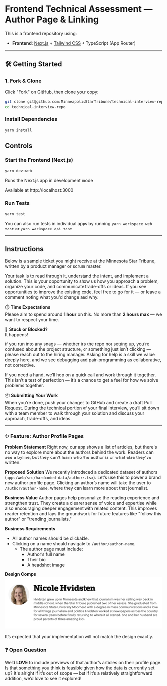# Frontend Technical Assessment — Author Page & Linking

This is a frontend repository using:

- **Frontend**: [Next.js](https://nextjs.org/) + [Tailwind CSS](https://tailwindcss.com/) + TypeScript (App Router)

---

## 🛠 Getting Started

### 1. Fork & Clone

Click "Fork" on GitHub, then clone your copy:

```bash
git clone git@github.com:MinneapolisStarTribune/technical-interview-repo.git
cd technical-interview-repo
```

### Install Dependencies
```bash
yarn install
````

## Controls
### Start the Frontend (Next.js)
```bash
yarn dev:web
```
Runs the Next.js app in development mode

Available at http://localhost:3000

### Run Tests
```bash
yarn test
```
You can also run tests in individual apps by running `yarn workspace web test` or `yarn workspace api test`

---

## Instructions
Below is a sample ticket you might receive at the Minnesota Star Tribune, written by a product manager or scrum master.

Your task is to read through it, understand the intent, and implement a solution. This is your opportunity to show us how you approach a problem, organize your code, and communicate trade-offs or ideas. If you see opportunities to improve the existing code, feel free to go for it — or leave a comment noting what you'd change and why.

⏱️ **Time Expectations**  
Please aim to spend around **1 hour** on this. No more than **2 hours max** — we want to respect your time.

💬 **Stuck or Blocked?**  
It happens!

If you run into any snags — whether it’s the repo not setting up, you’re confused about the project structure, or something just isn’t clicking — please reach out to the hiring manager. Asking for help is a skill we value deeply here, and we see debugging and pair-programming as collaborative, not corrective.

If you need a hand, we’ll hop on a quick call and work through it together. This isn’t a test of perfection — it’s a chance to get a feel for how we solve problems together.

📦 **Submitting Your Work**  
When you’re done, push your changes to GitHub and create a draft Pull Request. During the technical portion of your final interview, you’ll sit down with a team member to walk through your solution and discuss your approach, trade-offs, and ideas.

---

### ✨ Feature: Author Profile Pages

**Problem Statement**
Right now, our app shows a list of articles, but there's no way to explore more about the authors behind the work. Readers can see a byline, but they can’t learn who the author is or what else they’ve written.

**Proposed Solution**
We recently introduced a dedicated dataset of authors (`apps/web/src/hardcoded-data/authors.tsx`). Let’s use this to power a brand new author profile page. Clicking an author’s name will take the user to `/author/author-name`, where they can learn more about that journalist.

**Business Value**
Author pages help personalize the reading experience and strengthen trust. They create a clearer sense of voice and expertise while also encouraging deeper engagement with related content. This improves reader retention and lays the groundwork for future features like "follow this author" or "trending journalists."

**Business Requirements**
 - All author names should be clickable.
 - Clicking on a name should navigate to `/author/author-name`.
    - The author page must include:
        - Author’s full name
        - Their bio
        - A headshot image

**Design Comps**
![Photo of an author's page on Star Tribune](./design-comp.png)

It’s expected that your implementation will not match the design exactly.

### ❓ Open Question
We’d **LOVE** to include previews of that author’s articles on their profile page. Is that something you think is feasible given how the data is currently set up?
It's alright if it’s out of scope — but if it’s a relatively straightforward addition, we’d love to see it explored!